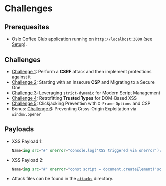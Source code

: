# Challenges

## Prerequesites

- Oslo Coffee Club application running on `http://localhost:3000` (see [Setup](README.md#Setup)). 

## Challenges

- [Challenge 1](./CHALLENGE_1.md): Perform a **CSRF** attack and then implement protections against it
- [Challenge 2](./CHALLENGE_2.md): Starting with an Insecure **CSP** and Migrating to a Secure One
- [Challenge 3](./CHALLENGE_3.md): Leveraging `strict-dynamic` for Modern Script Management
- [Challenge 4](./CHALLENGE_4.md): Retrofitting **Trusted Types** for DOM-Based XSS
- [Challenge 5](./CHALLENGE_5.md): Clickjacking Prevention with `X-Frame-Options` and CSP
- Bonus: [Challenge 6](./CHALLENGE_6.md): Preventing Cross-Origin Exploitation via `window.opener`

## Payloads

- XSS Payload 1:
    ```html
    Name<img src="#" onerror="console.log('XSS triggered via onerror'); document.body.style.backgroundColor = 'orange';" alt="XSS1">
    ```
- XSS Payload 2:
    ```html
    Name<img src="#" onerror="const script = document.createElement('script'); script.src = './useruploads/attack.js'; document.body.appendChild(script);" alt="XSS2">
    ```
- Attack files can be found in the [`attacks`](./attacks/) directory.